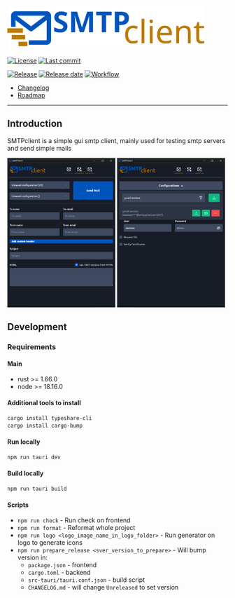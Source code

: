 <br/>
<img src="src/assets/logo.svg" height="100px" alt="Logo" />
<img src="src/assets/logo_text.svg" height="100px" alt="SMTPclient" />

[![License](https://img.shields.io/github/license/MoQuEs/smtp_client)](https://github.com/MoQuEs/smtp_client/tree/main)
[![Last commit](https://img.shields.io/github/last-commit/MoQuEs/smtp_client/develop)](https://github.com/MoQuEs/smtp_client/tree/develop)

[![Release](https://img.shields.io/github/v/release/MoQuEs/smtp_client?display_name=tag&sort=semver)](https://github.com/MoQuEs/smtp_client/releases)
[![Release date](https://img.shields.io/github/release-date/MoQuEs/smtp_client)](https://github.com/MoQuEs/smtp_client/releases)
[![Workflow](https://img.shields.io/github/actions/workflow/status/MoQuEs/smtp_client/release.yml?event=push)](https://github.com/MoQuEs/smtp_client/actions/workflows/release.yml)

- [Changelog](CHANGELOG.md)
- [Roadmap](ROADMAP.md)

---

## Introduction
SMTPclient is a simple gui smtp client, mainly used for testing smtp servers and send simple mails

<img src=".github/assets/img.png" width="49%" alt="Logo" />
<img src=".github/assets/img_1.png" width="49%" alt="SMTPclient" />


## Development

### Requirements
#### Main
- rust >= 1.66.0
- node >= 18.16.0

#### Additional tools to install
```bash
cargo install typeshare-cli
cargo install cargo-bump
```

#### Run locally
```bash
npm run tauri dev
```

#### Build locally
```bash
npm run tauri build
```

#### Scripts
- `npm run check` - Run check on frontend
- `npm run format` - Reformat whole project
- `npm run logo <logo_image_name_in_logo_folder>` - Run generator on logo to generate icons
- `npm run prepare_release <sver_version_to_prepare>` - Will bump version in:
  - `package.json` - frontend
  - `cargo.toml` - backend
  - `src-tauri/tauri.conf.json` - build script
  - `CHANGELOG.md` - will change `Unreleased` to set version
